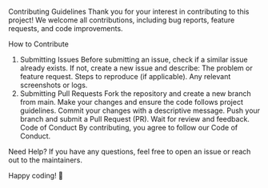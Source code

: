 Contributing Guidelines
Thank you for your interest in contributing to this project! We welcome all contributions, including bug reports, feature requests, and code improvements.

How to Contribute
1. Submitting Issues
Before submitting an issue, check if a similar issue already exists.
If not, create a new issue and describe:
The problem or feature request.
Steps to reproduce (if applicable).
Any relevant screenshots or logs.
2. Submitting Pull Requests
Fork the repository and create a new branch from main.
Make your changes and ensure the code follows project guidelines.
Commit your changes with a descriptive message.
Push your branch and submit a Pull Request (PR).
Wait for review and feedback.
Code of Conduct
By contributing, you agree to follow our Code of Conduct.

Need Help?
If you have any questions, feel free to open an issue or reach out to the maintainers.

Happy coding! 🚀
